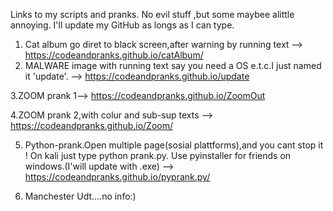 Links to my scripts and pranks.
No evil stuff ,but some maybee alittle annoying. I'll update my GitHub as longs as I can type. 
       
1. Cat album go diret to black screen,after warning by running text --> https://codeandpranks.github.io/catAlbum/
3. MALWARE image with running text say you need a OS e.t.c.I just named it 'update'. -->  https://codeandpranks.github.io/update

3.ZOOM prank 1--> https://codeandpranks.github.io/ZoomOut

4.ZOOM prank 2,with colur and sub-sup texts  -->  https://codeandpranks.github.io/Zoom/

5. Python-prank.Open multiple page(sosial plattforms),and you cant stop it !
On kali just type python prank.py.
Use pyinstaller for friends on windows.(I'will update with .exe)
-->  https://codeandpranks.github.io/pyprank.py/
  
6. Manchester Udt....no info:)
